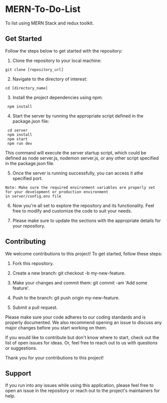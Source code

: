 # MERN-To-Do-List
To list using MERN Stack and redux toolkit.

## Get Started
Follow the steps below to get started with the repository:

1. Clone the repository to your local machine:

```console
git clone [repository_url]
```

2. Navigate to the directory of interest:

```console
cd [directory_name]
```

3. Install the project dependencies using npm:
```console
 npm install
```

4. Start the server by running the appropriate script defined in the package.json file:

```console
 cd server
 npm install
 npm start
 npm run dev
```
 This command will execute the server startup script, which could be defined as node server.js, nodemon server.js, or any other script specified in the package.json file.

5. Once the server is running successfully, you can access it athe specified port.

```
Note: Make sure the required environment variables are properly set for your development or production environment 
in server/config.env file 
```

6. Now you're all set to explore the repository and its functionality. Feel free to modify and customize the code to suit your needs.

8. Please make sure to update the sections with the appropriate details for your repository.


## Contributing

We welcome contributions to this project! To get started, follow these steps:
1. Fork this repository.

2. Create a new branch: git checkout -b my-new-feature.

3. Make your changes and commit them: git commit -am 'Add some feature'.

4. Push to the branch: git push origin my-new-feature.

5. Submit a pull request.

Please make sure your code adheres to our coding standards and is properly documented. We also recommend opening an issue to discuss any major changes before you start working on them.

If you would like to contribute but don't know where to start, check out the list of open issues for ideas. Or, feel free to reach out to us with questions or suggestions.

Thank you for your contributions to this project!

## Support
If you run into any issues while using this application, please feel free to open an issue in the repository or reach out to the project's maintainers for help.
